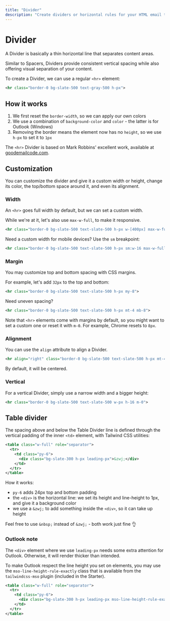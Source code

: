 ```yaml
---
title: "Divider"
description: "Create dividers or horizontal rules for your HTML email template in Maizzle"
---
```


# Divider

A Divider is basically a thin horizontal line that separates content areas.

Similar to Spacers, Dividers provide consistent vertical spacing while also offering visual separation of your content.

To create a Divider, we can use a regular `<hr>` element:

<code-sample title="src/templates/example.html">

  ```xml
  <hr class="border-0 bg-slate-500 text-gray-500 h-px">
  ```

</code-sample>

## How it works

1. We first reset the `border-width`, so we can apply our own colors
2. We use a combination of `background-color` and `color` - the latter is for Outlook (Windows)
3. Removing the border means the element now has no `height`, so we use `h-px` to set it to `1px`

The `<hr>` Divider is based on Mark Robbins' excellent work, available at [goodemailcode.com](https://www.goodemailcode.com/email-code/hr).

## Customization

You can customize the divider and give it a custom width or height, change its color, the top/bottom space around it, and even its alignment.

### Width

An `<hr>` goes full width by default, but we can set a custom width.

While we're at it, let's also use `max-w-full`, to make it responsive.

<code-sample title="src/templates/example.html">

  ```xml
  <hr class="border-0 bg-slate-500 text-slate-500 h-px w-[400px] max-w-full">
  ```

</code-sample>

Need a custom width for mobile devices? Use the `sm` breakpoint:

<code-sample title="src/templates/example.html">

  ```xml
  <hr class="border-0 bg-slate-500 text-slate-500 h-px sm:w-16 max-w-full">
  ```

</code-sample>

### Margin

You may customize top and bottom spacing with CSS margins.

For example, let's add `32px` to the top and bottom:

<code-sample title="src/templates/example.html">

  ```xml
  <hr class="border-0 bg-slate-500 text-slate-500 h-px my-8">
  ```

</code-sample>

Need uneven spacing?

<code-sample title="src/templates/example.html">

  ```xml
  <hr class="border-0 bg-slate-500 text-slate-500 h-px mt-4 mb-8">
  ```

</code-sample>

<alert>Note that <code>&lt;hr&gt;</code> elements come with margins by default, so you might want to set a custom one or reset it with <code>m-0</code>. For example, Chrome resets to <code>8px</code>.</alert>

### Alignment

You can use the `align` attribute to align a Divider.

<code-sample title="src/templates/example.html">

  ```xml
  <hr align="right" class="border-0 bg-slate-500 text-slate-500 h-px mt-4 mb-8">
  ```

</code-sample>

By default, it will be centered.

### Vertical

For a vertical Divider, simply use a narrow width and a bigger height:

<code-sample title="src/templates/example.html">

  ```xml
  <hr class="border-0 bg-slate-500 text-slate-500 w-px h-16 m-0">
  ```

</code-sample>

## Table divider

The spacing above and below the Table Divider line is defined through the vertical padding of the inner `<td>` element, with Tailwind CSS utilities:

<code-sample title="src/templates/example.html">

  ```xml
  <table class="w-full" role="separator">
    <tr>
      <td class="py-6">
        <div class="bg-slate-300 h-px leading-px">&zwj;</div>
      </td>
    </tr>
  </table>
  ```

</code-sample>

How it works:

- `py-6` adds 24px top and bottom padding
- the `<div>` is the horizontal line: we set its height and line-height to 1px, and give it a background color
- we use a `&zwj;` to add something inside the `<div>`, so it can take up height

Feel free to use `&nbsp;` instead of `&zwj;` - both work just fine 👌

### Outlook note

The `<div>` element where we use `leading-px` needs some extra attention for Outlook. Otherwise, it will render thicker than intended.

To make Outlook respect the line height you set on elements, you may use the `mso-line-height-rule-exactly` class that is available from the `tailwindcss-mso` plugin (included in the Starter).

<code-sample title="src/templates/example.html">

  ```xml
  <table class="w-full" role="separator">
    <tr>
      <td class="py-6">
        <div class="bg-slate-300 h-px leading-px mso-line-height-rule-exactly">&zwj;</div>
      </td>
    </tr>
  </table>
  ```

</code-sample>
